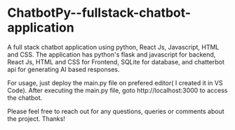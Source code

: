 # ChatbotPy--fullstack-chatbot-application
A full stack chatbot application using python, React Js, Javascript, HTML and CSS. The application has python's flask and javascript for backend, React Js, HTML and CSS for Frontend, SQLite for database, and chatterbot api for generating AI based responses.

For usage, just deploy the main.py file on prefered editor( I created it in VS Code). After executing the main.py file, goto http://localhost:3000 to access the chatbot.

Please feel free to reach out for any questions, queries or comments about the project.
Thanks!
